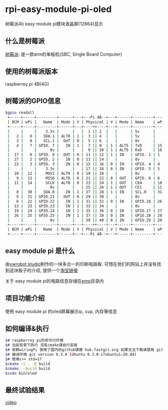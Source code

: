# rpi-easy-module-pi-oled

树莓派4b easy module pi模块液晶屏(12864)显示

## 什么是树莓派

[树莓派](https://www.raspberrypi.org): 是一款arm的单板机(SBC, Single Board Computer)

## 使用的树莓派版本

raspberrey pi 4B(4G)

## 树莓派的GPIO信息

```bash
$gpio readall
 +-----+-----+---------+------+---+---Pi 4B--+---+------+---------+-----+-----+
 | BCM | wPi |   Name  | Mode | V | Physical | V | Mode | Name    | wPi | BCM |
 +-----+-----+---------+------+---+----++----+---+------+---------+-----+-----+
 |     |     |    3.3v |      |   |  1 || 2  |   |      | 5v      |     |     |
 |   2 |   8 |   SDA.1 | ALT0 | 1 |  3 || 4  |   |      | 5v      |     |     |
 |   3 |   9 |   SCL.1 |  OUT | 0 |  5 || 6  |   |      | 0v      |     |     |
 |   4 |   7 | GPIO. 7 |   IN | 1 |  7 || 8  | 1 | ALT5 | TxD     | 15  | 14  |
 |     |     |      0v |      |   |  9 || 10 | 1 | ALT5 | RxD     | 16  | 15  |
 |  17 |   0 | GPIO. 0 |  OUT | 0 | 11 || 12 | 1 | IN   | GPIO. 1 | 1   | 18  |
 |  27 |   2 | GPIO. 2 |   IN | 0 | 13 || 14 |   |      | 0v      |     |     |
 |  22 |   3 | GPIO. 3 |   IN | 0 | 15 || 16 | 0 | IN   | GPIO. 4 | 4   | 23  |
 |     |     |    3.3v |      |   | 17 || 18 | 0 | IN   | GPIO. 5 | 5   | 24  |
 |  10 |  12 |    MOSI | ALT0 | 0 | 19 || 20 |   |      | 0v      |     |     |
 |   9 |  13 |    MISO | ALT0 | 0 | 21 || 22 | 0 | OUT  | GPIO. 6 | 6   | 25  |
 |  11 |  14 |    SCLK | ALT0 | 0 | 23 || 24 | 1 | OUT  | CE0     | 10  | 8   |
 |     |     |      0v |      |   | 25 || 26 | 1 | OUT  | CE1     | 11  | 7   |
 |   0 |  30 |   SDA.0 |   IN | 1 | 27 || 28 | 1 | IN   | SCL.0   | 31  | 1   |
 |   5 |  21 | GPIO.21 |  OUT | 0 | 29 || 30 |   |      | 0v      |     |     |
 |   6 |  22 | GPIO.22 |   IN | 1 | 31 || 32 | 0 | IN   | GPIO.26 | 26  | 12  |
 |  13 |  23 | GPIO.23 |   IN | 1 | 33 || 34 |   |      | 0v      |     |     |
 |  19 |  24 | GPIO.24 |   IN | 1 | 35 || 36 | 0 | IN   | GPIO.27 | 27  | 16  |
 |  26 |  25 | GPIO.25 |   IN | 1 | 37 || 38 | 0 | IN   | GPIO.28 | 28  | 20  |
 |     |     |      0v |      |   | 39 || 40 | 0 | IN   | GPIO.29 | 29  | 21  |
 +-----+-----+---------+------+---+----++----+---+------+---------+-----+-----+
 | BCM | wPi |   Name  | Mode | V | Physical | V | Mode | Name    | wPi | BCM |
 +-----+-----+---------+------+---+---Pi 4B--+---+------+---------+-----+-----+
 ```

## easy module pi 是什么

由[ywrobot studio](http://wiki.ywrobot.net/index.php?title=%E9%A6%96%E9%A1%B5)制作的一块多合一的印刷电路板. 可惜在他们的网站上并没有找到这块板子的介绍, 提供一个[淘宝链接](https://item.taobao.com/item.htm?spm=a230r.1.14.19.b04827fa6ObwFJ&id=635885331685&ns=1&abbucket=2#detail)

关于 easy module pi的电路信息存储在[emp](emp)目录内

## 项目功能介绍

使用 easy module pi 的oled屏幕展示ip, cup, 内存等信息

## 如何编译&执行

```bash
$# raspberrey pi的命令行环境
$# 当前目录下执行 没有cmake请自行安装
$# 依赖wiringPi 使用了国内的github镜像 hub.fastgit.org 如果无法下载请使用 github.com
$# 编译环境 gcc version 9.3.0 (Ubuntu 9.3.0-17ubuntu1~20.04)
$# 使用c++ std=17 
$cmake -S . -B build
$cmake --build build
$sudo bin/oled
```

## 最终试验结果

[video](video/oled.mp4)
